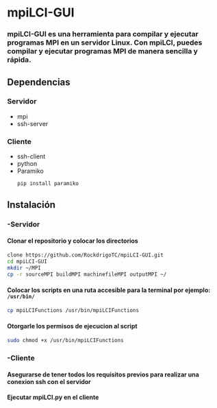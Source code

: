 # mpiLCI-GUI

### mpiLCI-GUI es una herramienta para compilar y ejecutar programas MPI en un servidor Linux. Con mpiLCI, puedes compilar y ejecutar programas MPI de manera sencilla y rápida.

## Dependencias
### Servidor
  - mpi
  - ssh-server
  
### Cliente
- ssh-client
- python
- Paramiko
   ``` sh
   pip install paramiko
   ```
   
## Instalación
### -Servidor

#### Clonar el repositorio y colocar los directorios
``` sh
clone https://github.com/RockdrigoTC/mpiLCI-GUI.git
cd mpiLCI-GUI
mkdir ~/MPI
cp -r sourceMPI buildMPI machinefileMPI outputMPI ~/
```
#### Colocar los scripts en una ruta accesible para la terminal por ejemplo: ``` /usr/bin/ ```
``` sh
cp mpiLCIFunctions /usr/bin/mpiLCIFunctions
```
#### Otorgarle los permisos de ejecucion al script
``` sh
sudo chmod +x /usr/bin/mpiLCIFunctions
```
### -Cliente

#### Asegurarse de tener todos los requisitos previos para realizar una conexion ssh con el servidor
#### Ejecutar mpiLCI.py en el cliente
